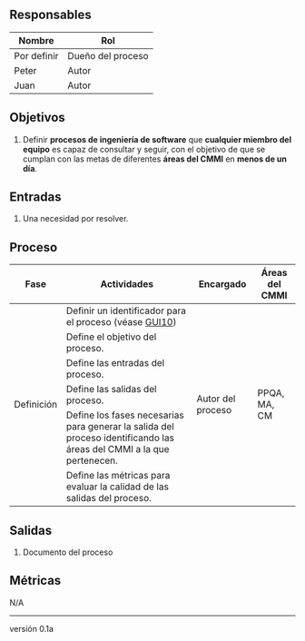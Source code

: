 ## Responsables

Nombre     | Rol
-----------|------------------
Por definir| Dueño del proceso
Peter      | Autor
Juan       | Autor

## Objetivos
1. Definir __procesos de ingeniería de software__ que __cualquier miembro del
equipo__  es capaz de consultar y seguir, con el objetivo de que se cumplan con
las metas de diferentes __áreas del CMMI__ en __menos de un día__.

## Entradas
1. Una necesidad por resolver.

## Proceso

<table>
  <thead>
    <tr>
      <th>Fase</th>
      <th>Actividades</th>
      <th>Encargado</th>
      <th>Áreas del CMMI</th>
    </tr>
  </thead>
  <tbody>
    <tr>
      <td rowspan="6">Definición</td>
      <td>Definir un identificador para el proceso (véase <a href="https://github.com/novaDepto/Nova/wiki/%5BGUI10%5D-Gu%C3%ADa-de-manejo-de-configuraci%C3%B3n">GUI10</a>)</td>
      <td rowspan="6">Autor del proceso</td>
      <td rowspan="6">PPQA, MA, CM</td>
    </tr>
    <tr>
      <td>Define el objetivo del proceso.</td>
    </tr>
    <tr>
      <td>Define las entradas del proceso.</td>
    </tr>
    <tr>
      <td>Define las salidas del proceso.</td>
    </tr>
    <tr>
      <td>Define los fases necesarias para generar la salida del proceso identificando las áreas del CMMI a la que pertenecen.</td>
    </tr>
    <tr>
      <td>Define las métricas para evaluar la calidad de las salidas del proceso.</td>
    </tr>    
  </tbody>
</table>

## Salidas
1. Documento del proceso

## Métricas
N/A

***
versión 0.1a